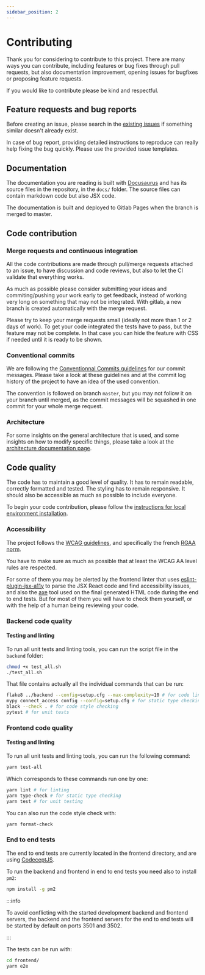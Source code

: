 ```yaml
---
sidebar_position: 2
---
```


# Contributing

Thank you for considering to contribute to this project. There are many ways you can contribute, including features or bug fixes through pull requests, but also documentation improvement, opening issues for bugfixes or proposing feature requests.

If you would like to contribute please be kind and respectful.

## Feature requests and bug reports

Before creating an issue, please search in the [existing issues](https://gitlab.com/koena/connect-access/-/issues) if something similar doesn't already exist.

In case of bug report, providing detailed instructions to reproduce can really help fixing the bug quickly. Please use the provided issue templates.

## Documentation

The documentation you are reading is built with [Docusaurus](https://docusaurus.io/) and has its source files in the repository, in the `docs/` folder. The source files can contain markdown code but also JSX code.

The documentation is built and deployed to Gitlab Pages when the branch is merged to master.

## Code contribution

### Merge requests and continuous integration

All the code contributions are made through pull/merge requests attached to an issue, to have discussion and code reviews, but also to let the CI validate that everything works.

As much as possible please consider submitting your ideas and commiting/pushing your work early to get feedback, instead of working very long on something that may not be integrated. With gitlab, a new branch is created automatically with the merge request.

Please try to keep your merge requests small (ideally not more than 1 or 2 days of work). To get your code integrated the tests have to pass, but the feature may not be complete. In that case you can hide the feature with CSS if needed until it is ready to be shown.

### Conventional commits

We are following the [Conventionnal Commits guidelines](https://www.conventionalcommits.org/en/v1.0.0/) for our commit messages. Please take a look at these guidelines and at the commit log history of the project to have an idea of the used convention.

The convention is followed on branch `master`, but you may not follow it on your branch until merged, as the commit messages will be squashed in one commit for your whole merge request.

### Architecture

For some insights on the general architecture that is used, and some insights on how to modify specific things, please take a look at the [architecture documentation page](./architecture.md).

## Code quality

The code has to maintain a good level of quality. It has to remain readable, correctly formatted and tested. The styling has to remain responsive. It should also be accessible as much as possible to include everyone.

To begin your code contribution, please follow the [instructions for local environment installation](./local-environment.mdx).

### Accessibility

The project follows the [WCAG guidelines](https://www.w3.org/WAI/standards-guidelines/wcag/), and specifically the french [RGAA norm](https://www.numerique.gouv.fr/publications/rgaa-accessibilite/).

You have to make sure as much as possible that at least the WCAG AA level rules are respected.

For some of them you may be alerted by the frontend linter that uses [eslint-plugin-jsx-a11y](https://github.com/jsx-eslint/eslint-plugin-jsx-a11y) to parse the JSX React code and find accessibility issues, and also the [axe](https://github.com/dequelabs/axe-core) tool used on the final generated HTML code during the end to end tests. But for most of them you will have to check them yourself, or with the help of a human being reviewing your code.

### Backend code quality

#### Testing and linting

To run all unit tests and linting tools, you can run the script file in the `backend` folder:

```bash
chmod +x test_all.sh
./test_all.sh
```

That file contains actually all the individual commands that can be run:

```bash
flake8 ../backend --config=setup.cfg --max-complexity=10 # for code linting
mypy connect_access config --config=setup.cfg # for static type checking
black --check . # for code style checking
pytest # for unit tests
```

### Frontend code quality

#### Testing and linting

To run all unit tests and linting tools, you can run the following command:

```bash
yarn test-all
```

Which corresponds to these commands run one by one:

```bash
yarn lint # for linting
yarn type-check # for static type checking
yarn test # for unit testing
```

You can also run the code style check with:

```bash
yarn format-check
```

### End to end tests

The end to end tests are currently located in the frontend directory, and are using [CodeceptJS](https://codecept.io/).

To run the backend and frontend in end to end tests you need also to install `pm2`:

```bash
npm install -g pm2
```

:::info

To avoid conflicting with the started development backend and frontend servers, the backend and the frontend servers for the end to end tests will be started by default on ports 3501 and 3502.

:::

The tests can be run with:

```bash
cd frontend/
yarn e2e
```
